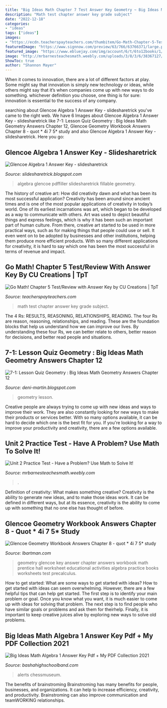 ```yaml
---
title: "Big Ideas Math Chapter 7 Test Answer Key Geometry ~ Big Ideas Math Algebra 1 Answer Key Pdf + My Pdf Collection 2021"
description: "Math test chapter answer key grade subject"
date: "2022-12-18"
categories:
- "ideas"
tags: ["ideas"]
images:
- "https://ecdn.teacherspayteachers.com/thumbitem/Go-Math-Chapter-5-Test-Review-with-Answer-Key-2885771-1518184860/original-2885771-4.jpg"
featuredImage: "https://www.signnow.com/preview/63/766/63766371/large.png"
featured_image: "https://www.ebluejay.com/img/account/6/t/6to12books/1/2686428_eii8qscm.jpg"
image: "http://mrbarnesteachesmath.weebly.com/uploads/3/8/3/6/38367127/4161221.jpeg?758"
ShowToc: true
author: "Shannon Mayer"
---
```



When it comes to innovation, there are a lot of different factors at play. Some might say that innovation is simply new technology or ideas, while others might say that it’s when companies come up with new ways to do something. whichever definition you choose, one thing is for sure: innovation is essential to the success of any company.

	

		
searching about Glencoe Algebra 1 Answer Key - slidesharetrick you've came to the right web. We have 6 Images about Glencoe Algebra 1 Answer Key - slidesharetrick like 7-1: Lesson Quiz Geometry : Big Ideas Math Geometry Answers Chapter 12, Glencoe Geometry Workbook Answers Chapter 8 - quot * 4i 7 5* study and also Glencoe Algebra 1 Answer Key - slidesharetrick. Here you go:
		
    
## Glencoe Algebra 1 Answer Key - Slidesharetrick

<img loading=lazy src="https://www.signnow.com/preview/63/766/63766371/large.png" onerror="this.onerror=null;this.src='https://tse3.mm.bing.net/th?id=OIP.UjUEFctkFz5uGJZA5DxBMwHaJ2&amp;pid=15.1';" alt="Glencoe Algebra 1 Answer Key - slidesharetrick">

_Source: slidesharetrick.blogspot.com_

>algebra glencoe pdffiller slidesharetrick fillable geometry. 

	

The history of creative art: How did creativity dawn and what has been its most successful application?
Creativity has been around since ancient times and is one of the most popular applications of creativity in today’s world. One of its earliest incarnations was art, which began to be developed as a way to communicate with others. Art was used to depict beautiful things and express feelings, which is why it has been such an important part of human culture. From there, creative art started to be used in more practical ways, such as for making things that people could use or sell. It even went on to be adopted by businesses and other institutions, helping them produce more efficient products. With so many different applications for creativity, it is hard to say which one has been the most successful in terms of revenue and impact.

    
## Go Math! Chapter 5 Test/Review With Answer Key By CU Creations | TpT

<img loading=lazy src="https://ecdn.teacherspayteachers.com/thumbitem/Go-Math-Chapter-5-Test-Review-with-Answer-Key-2885771-1518184860/original-2885771-4.jpg" onerror="this.onerror=null;this.src='https://tse4.mm.bing.net/th?id=OIP.ziiQqWKx6_qz8ccZSy-HyAAAAA&amp;pid=15.1';" alt="Go Math! Chapter 5 Test/Review with Answer Key by CU Creations | TpT">

_Source: teacherspayteachers.com_

>math test chapter answer key grade subject. 

	

The 4 Rs: RESULTS, REASONING, RELATIONSHIPS, READING.
The four Rs are reason, reasoning, relationships, and reading. These are the foundation blocks that help us understand how we can improve our lives. By understanding these four Rs, we can better relate to others, better reason for decisions, and better read people and situations.

    
## 7-1: Lesson Quiz Geometry : Big Ideas Math Geometry Answers Chapter 12

<img loading=lazy src="https://lh6.googleusercontent.com/proxy/PgdJGwHTlkJafJexho6oHPnr_yrM9LsqyGZunnqw1a8UuO9c0bOd2hpaecslJobzz57K2ohhVSiMZX-9EMm0WiDBa5pgYyTdmQ91K6VpZf3oyGak7Veoa7X-jyKiTW95KX3zHnzI7_Rv1Iwwhy9m6KtgdagAPh5mV_U=w1200-h630-p-k-no-nu" onerror="this.onerror=null;this.src='https://tse2.mm.bing.net/th?id=OIP.QdZadrZfWndohi0j0X41EAHaGE&amp;pid=15.1';" alt="7-1: Lesson Quiz Geometry : Big Ideas Math Geometry Answers Chapter 12">

_Source: deni-martin.blogspot.com_

>geometry lesson. 

	

Creative people are always trying to come up with new ideas and ways to improve their work. They are also constantly looking for new ways to make their products or services better. With so many options available, it can be hard to decide which one is the best fit for you. If you're looking for a way to improve your productivity and creativity, there are a few options available.

    
## Unit 2 Practice Test - Have A Problem? Use Math To Solve It!

<img loading=lazy src="http://mrbarnesteachesmath.weebly.com/uploads/3/8/3/6/38367127/4161221.jpeg?758" onerror="this.onerror=null;this.src='https://tse4.mm.bing.net/th?id=OIP.Q4cq8NMjjWjD41cxt4y-bAHaJl&amp;pid=15.1';" alt="Unit 2 Practice Test - Have a Problem? Use Math to Solve It!">

_Source: mrbarnesteachesmath.weebly.com_

>. 

	

Definition of creativity: What makes something creative?
Creativity is the ability to generate new ideas, and to make those ideas work. It can be defined in different ways, but at its essence, creativity is the ability to come up with something that no one else has thought of before.

    
## Glencoe Geometry Workbook Answers Chapter 8 - Quot * 4i 7 5* Study

<img loading=lazy src="https://www.ebluejay.com/img/account/6/t/6to12books/1/2686428_eii8qscm.jpg" onerror="this.onerror=null;this.src='https://tse1.mm.bing.net/th?id=OIP.J3x5e3SjAJ9-NFfl07UT7QHaFj&amp;pid=15.1';" alt="Glencoe Geometry Workbook Answers Chapter 8 - quot * 4i 7 5* study">

_Source: lbartman.com_

>geometry glencoe key answer chapter answers workbook math prentice hall worksheet educational activities algebra practice books worksheets test precalculus. 

	

How to get started: What are some ways to get started with ideas?
How to get started with ideas can seem overwhelming. However, there are a few helpful tips that can help get started. The first step is to identify your main problem or goal. Once you know what you want, it is much easier to come up with ideas for solving that problem. The next step is to find people who have similar goals or problems and ask them for theirhelp. Finally, it is important to keep creative juices alive by exploring new ways to solve old problems.

    
## Big Ideas Math Algebra 1 Answer Key Pdf + My PDF Collection 2021

<img loading=lazy src="https://4.bp.blogspot.com/-BJLL1fjvWlM/VQe68gurvNI/AAAAAAAAAeg/vWhBerhCcvc/s1600/Alg%2B1%2BCh%2B9%2BReview%2BAnswer%2BKey0001.jpg" onerror="this.onerror=null;this.src='https://tse1.mm.bing.net/th?id=OIP.a2odfrjrZMCeXwOm03VI7QHaKq&amp;pid=15.1';" alt="Big Ideas Math Algebra 1 Answer Key Pdf + My PDF Collection 2021">

_Source: bashahighschoolband.com_

>alerts chessmuseum. 

	

The benefits of brainstroming
Brainstroming has many benefits for people, businesses, and organizations. It can help to increase efficiency, creativity, and productivity. Brainstroming can also improve communication and teamWORKING relationships.

